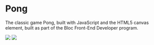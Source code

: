 Pong
=================

The classic game Pong, built with JavaScript and the HTML5 canvas element, built as part of the Bloc Front-End Developer program.

<img src=http://i.imgur.com/kOzLDH3.png>

<img src=http://i.imgur.com/QdjMy69.png>
